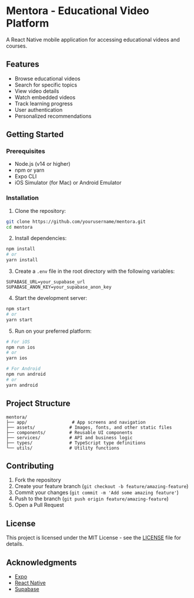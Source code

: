 # Mentora - Educational Video Platform

A React Native mobile application for accessing educational videos and courses.

## Features

- Browse educational videos
- Search for specific topics
- View video details
- Watch embedded videos
- Track learning progress
- User authentication
- Personalized recommendations

## Getting Started

### Prerequisites

- Node.js (v14 or higher)
- npm or yarn
- Expo CLI
- iOS Simulator (for Mac) or Android Emulator

### Installation

1. Clone the repository:
```bash
git clone https://github.com/yourusername/mentora.git
cd mentora
```

2. Install dependencies:
```bash
npm install
# or
yarn install
```

3. Create a `.env` file in the root directory with the following variables:
```env
SUPABASE_URL=your_supabase_url
SUPABASE_ANON_KEY=your_supabase_anon_key
```

4. Start the development server:
```bash
npm start
# or
yarn start
```

5. Run on your preferred platform:
```bash
# For iOS
npm run ios
# or
yarn ios

# For Android
npm run android
# or
yarn android
```

## Project Structure

```
mentora/
├── app/                 # App screens and navigation
├── assets/             # Images, fonts, and other static files
├── components/         # Reusable UI components
├── services/           # API and business logic
├── types/              # TypeScript type definitions
└── utils/              # Utility functions
```

## Contributing

1. Fork the repository
2. Create your feature branch (`git checkout -b feature/amazing-feature`)
3. Commit your changes (`git commit -m 'Add some amazing feature'`)
4. Push to the branch (`git push origin feature/amazing-feature`)
5. Open a Pull Request

## License

This project is licensed under the MIT License - see the [LICENSE](LICENSE) file for details.

## Acknowledgments

- [Expo](https://expo.dev/)
- [React Native](https://reactnative.dev/)
- [Supabase](https://supabase.com/)
